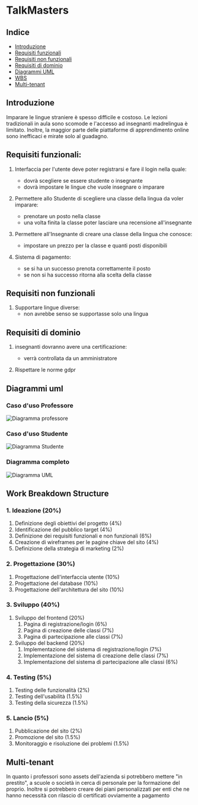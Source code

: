 # TalkMasters

## Indice
- [Introduzione](#introduzione)
- [Requisiti funzionali](#requisiti-funzionali)
- [Requisiti non funzionali](#requisiti-non-funzionali)
- [Requisiti di dominio](#requisiti-di-dominio)
- [Diagrammi UML](#diagrammi-uml)
- [WBS](#Work-Breakdown-Structure)
- [Multi-tenant](#Multi-tenant)

## Introduzione
Imparare le lingue straniere è spesso difficile e costoso. Le lezioni tradizionali in aula sono scomode e l'accesso ad insegnanti madrelingua è limitato. 
Inoltre, la maggior parte delle piattaforme di apprendimento online sono inefficaci e mirate solo al guadagno.

## Requisiti funzionali:
1. Interfaccia per l'utente deve poter registrarsi e fare il login nella quale:
   - dovrà scegliere se essere studente o insegnante
   - dovrà impostare le lingue che vuole insegnare o imparare

2. Permettere allo Studente di scegliere una classe della lingua da voler imparare:
   - prenotare un posto nella classe
   - una volta finita la classe poter lasciare una recensione all'insegnante

3. Permettere all'Insegnante di creare una classe della lingua che conosce:
   - impostare un prezzo per la classe e quanti posti disponibili

4. Sistema di pagamento:
   - se si ha un successo prenota correttamente il posto
   - se non si ha successo ritorna alla scelta della classe

## Requisiti non funzionali
1. Supportare lingue diverse:
   - non avrebbe senso se supportasse solo una lingua

## Requisiti di dominio
1. insegnanti dovranno avere una certificazione:
   - verrà controllata da un amministratore

2. Rispettare le norme gdpr

## Diagrammi uml

### Caso d'uso Professore
![Diagramma professore](https://yuml.me/diagram/scruffy/usecase/[Professore]%5E[Utente],%20[Utente]-(Registrarsi),%20[Utente]-(Log%20in),%20(Registrarsi)%3E(Lingue%20conosciute),%20(Lingue%20conosciute)%3E(Verifica%20delle%20conoscienze),%20[Amministratore]-(Verifica%20delle%20conoscienze),%20(Log%20in)%3C(Crea%20classe),%20(Log%20in)%3C(Guarda%20classi%20create),%20(Guarda%20classi%20create)%3C(Disdici%20classe),(Guarda%20classi%20create)%3C(Visualizza%20dettagli%20classe))

### Caso d'uso Studente
![Diagramma Studente](https://yuml.me/diagram/scruffy/usecase/[Studente]%5E[Utente],%20[Utente]-(Registrarsi),%20[Utente]-(Log%20in),%20(Registrarsi)%3E(Lingua%20che%20si%20vuole%20imparare),%20(Log%20in)%3C(Prenota%20una%20classe),(Log%20in)%3C(Guarda%20classi%20prenotate),(Guarda%20classi%20prenotate)%3C(Disdici%20classe),%20(Prenota%20una%20classe)%3E(Pagamento),%20(Pagamento)%3C(Successo),%20(Pagamento)%3C(Non%20successo),%20(Non%20successo)%3E(Prenota%20una%20classe),%20(Successo)%3E(Classe%20prenotata),%20(Classe%20prenotata)%3E(Inviare%20email),%20[Sistema]-(Inviare%20email))

### Diagramma completo
![Diagramma UML](https://yuml.me/diagram/scruffy/usecase/[Amminstratore]-(Verifica%20delle%20conoscienze),%20[Studente]%5E[Utente],(Registrarsi)%3E(Lingua%20che%20si%20vuole%20imparare),(Log%20in)%3C(Guarda%20classi%20prenotate),%20(Lingue%20conosciute)%3E(Verifica%20delle%20conoscienze),(Guarda%20classi%20prenotate)%3C(Disdici%20classe),%20(Prenota%20una%20classe)%3E(Pagamento),%20(Pagamento)%3C(Successo),%20(Pagamento)%3C(Non%20successo),%20(Non%20successo)%3E(Prenota%20una%20classe),%20(Successo)%3E(Classe%20prenotata),%20(Classe%20prenotata)%3E(Inviare%20email),%20[Sistema]-(Inviare%20email),%20[Professore]%5E[Utente],%20[Utente]-(Registrarsi),%20[Utente]-(Log%20in),%20(Registrarsi)%3E(Lingue%20conosciute),%20(Log%20in)%3C(Crea%20classe),%20(Log%20in)%3C(Guarda%20classi%20create),%20(Log%20in)%3C(Prenota%20una%20classe),%20(Guarda%20classi%20create)%3C(Disdici%20classe),(Guarda%20classi%20create)%3C(Visualizza%20dettagli%20classe))



## Work Breakdown Structure

### 1. Ideazione (20%)
   1. Definizione degli obiettivi del progetto (4%)
   2. Identificazione del pubblico target (4%)
   3. Definizione dei requisiti funzionali e non funzionali (6%)
   4. Creazione di wireframes per le pagine chiave del sito (4%)
   5. Definizione della strategia di marketing (2%)

### 2. Progettazione (30%)
   1. Progettazione dell'interfaccia utente (10%)
   2. Progettazione del database (10%)
   3. Progettazione dell'architettura del sito (10%)

### 3. Sviluppo (40%)
   1. Sviluppo del frontend (20%)
      1. Pagina di registrazione/login (6%)
      2. Pagina di creazione delle classi (7%)
      3. Pagina di partecipazione alle classi (7%)
   2. Sviluppo del backend (20%)
      1. Implementazione del sistema di registrazione/login (7%)
      2. Implementazione del sistema di creazione delle classi (7%)
      3. Implementazione del sistema di partecipazione alle classi (6%)

### 4. Testing (5%)
   1. Testing delle funzionalità (2%)
   2. Testing dell'usabilità (1.5%)
   4. Testing della sicurezza (1.5%)

### 5. Lancio (5%)
   1. Pubblicazione del sito (2%)
   2. Promozione del sito (1.5%)
   3. Monitoraggio e risoluzione dei problemi (1.5%)


## Multi-tenant
In quanto i professori sono assets dell'azienda si potrebbero mettere "in prestito", a scuole o società in cerca di personale per la formazione del proprio.
Inoltre si potrebbero creare dei piani personalizzati per enti che ne hanno necessità con rilascio di certificati ovviamente a pagamento
